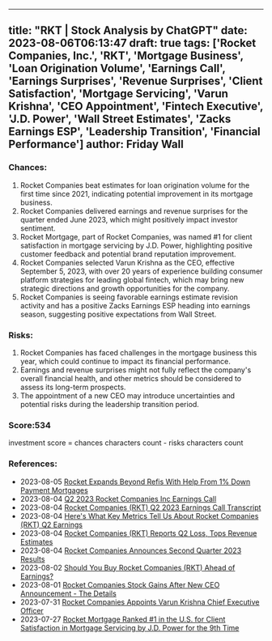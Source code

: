 
---
title: "RKT | Stock Analysis by ChatGPT"
date: 2023-08-06T06:13:47
draft: true
tags: ['Rocket Companies, Inc.', 'RKT', 'Mortgage Business', 'Loan Origination Volume', 'Earnings Call', 'Earnings Surprises', 'Revenue Surprises', 'Client Satisfaction', 'Mortgage Servicing', 'Varun Krishna', 'CEO Appointment', 'Fintech Executive', 'J.D. Power', 'Wall Street Estimates', 'Zacks Earnings ESP', 'Leadership Transition', 'Financial Performance']
author: Friday Wall
---

### Chances:
1. Rocket Companies beat estimates for loan origination volume for the first time since 2021, indicating potential improvement in its mortgage business.
2. Rocket Companies delivered earnings and revenue surprises for the quarter ended June 2023, which might positively impact investor sentiment.
3. Rocket Mortgage, part of Rocket Companies, was named #1 for client satisfaction in mortgage servicing by J.D. Power, highlighting positive customer feedback and potential brand reputation improvement.
4. Rocket Companies selected Varun Krishna as the CEO, effective September 5, 2023, with over 20 years of experience building consumer platform strategies for leading global fintech, which may bring new strategic directions and growth opportunities for the company.
5. Rocket Companies is seeing favorable earnings estimate revision activity and has a positive Zacks Earnings ESP heading into earnings season, suggesting positive expectations from Wall Street.
### Risks:
1. Rocket Companies has faced challenges in the mortgage business this year, which could continue to impact its financial performance.
2. Earnings and revenue surprises might not fully reflect the company's overall financial health, and other metrics should be considered to assess its long-term prospects.
3. The appointment of a new CEO may introduce uncertainties and potential risks during the leadership transition period.
### Score:534
investment score = chances characters count - risks characters count
### References:
- 2023-08-05 [Rocket Expands Beyond Refis With Help From 1% Down Payment Mortgages](https://finance.yahoo.com/m/71d6393d-842c-3f62-9285-d447c47cf37a/rocket-expands-beyond-refis.html?.tsrc=rss)
- 2023-08-04 [Q2 2023 Rocket Companies Inc Earnings Call](https://finance.yahoo.com/news/q2-2023-rocket-companies-inc-130352175.html?.tsrc=rss)
- 2023-08-04 [Rocket Companies (RKT) Q2 2023 Earnings Call Transcript](https://finance.yahoo.com/m/150edd10-59ae-3025-91a7-bb9f579c4355/rocket-companies-%28rkt%29-q2.html?.tsrc=rss)
- 2023-08-04 [Here's What Key Metrics Tell Us About Rocket Companies (RKT) Q2 Earnings](https://finance.yahoo.com/news/heres-key-metrics-tell-us-010006111.html?.tsrc=rss)
- 2023-08-04 [Rocket Companies (RKT) Reports Q2 Loss, Tops Revenue Estimates](https://finance.yahoo.com/news/rocket-companies-rkt-reports-q2-233508987.html?.tsrc=rss)
- 2023-08-04 [Rocket Companies Announces Second Quarter 2023 Results](https://finance.yahoo.com/news/rocket-companies-announces-second-quarter-200500222.html?.tsrc=rss)
- 2023-08-02 [Should You Buy Rocket Companies (RKT) Ahead of Earnings?](https://finance.yahoo.com/news/buy-rocket-companies-rkt-ahead-134600589.html?.tsrc=rss)
- 2023-08-01 [Rocket Companies Stock Gains After New CEO Announcement - The Details](https://finance.yahoo.com/news/rocket-companies-stock-gains-ceo-165252300.html?.tsrc=rss)
- 2023-07-31 [Rocket Companies Appoints Varun Krishna Chief Executive Officer](https://finance.yahoo.com/news/rocket-companies-appoints-varun-krishna-130000905.html?.tsrc=rss)
- 2023-07-27 [Rocket Mortgage Ranked #1 in the U.S. for Client Satisfaction in Mortgage Servicing by J.D. Power for the 9th Time](https://finance.yahoo.com/news/rocket-mortgage-ranked-1-u-110900811.html?.tsrc=rss)


                